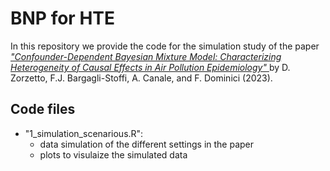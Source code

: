 # BNP for HTE

In this repository we provide the code for the simulation study of the paper <a href=https://arxiv.org/abs/2302.11656>_"Confounder-Dependent Bayesian Mixture Model: Characterizing Heterogeneity of Causal Effects in Air Pollution Epidemiology"_ </a> by D. Zorzetto, F.J. Bargagli-Stoffi, A. Canale, and F. Dominici (2023). 

## Code files
 - "1_simulation_scenarious.R":
    - data simulation of the different settings in the paper 
    - plots to visulaize the simulated data


